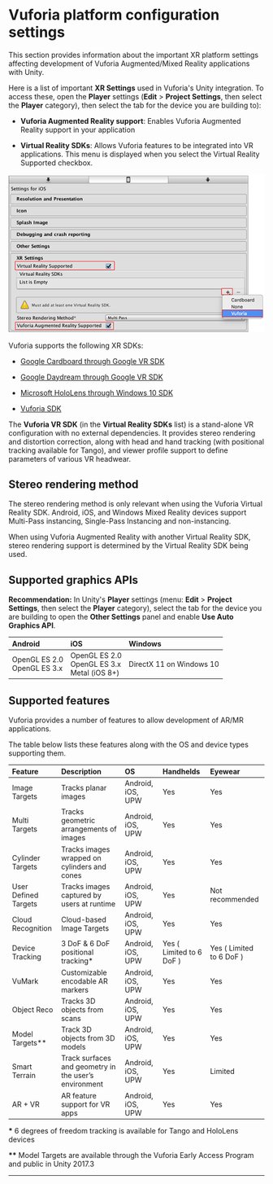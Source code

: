 # Vuforia platform configuration settings

This section provides information about the important XR platform settings affecting development of Vuforia Augmented/Mixed Reality applications with Unity.

Here is a list of important **XR Settings** used in Vuforia's Unity integration. To access these, open the **Player** settings (__Edit__ &gt; __Project Settings__, then select the __Player__ category), then select the tab for the device you are building to):

* __Vuforia Augmented Reality support__: Enables Vuforia Augmented Reality support in your application

* __Virtual Reality SDKs__: Allows Vuforia features to be integrated into VR applications. This menu is displayed when you select the Virtual Reality Supported checkbox.

![Vuforia Augmented Reality Support and Virtual Reality SDKs list in XR Settings](../uploads/Main/vuforia_ar_support.png)

Vuforia supports the following XR SDKs:

* [Google Cardboard through Google VR SDK](https://developers.google.com/vr/cardboard/overview)

* [Google Daydream through Google VR SDK](https://developers.google.com/vr/cardboard/overview)

* [Microsoft HoloLens through Windows 10 SDK](https://developer.microsoft.com/en-us/windows/mixed-reality/install_the_tools)

* [Vuforia SDK](https://library.vuforia.com/content/vuforia-library/en/articles/Best_Practices/Best-practices-for-hybrid-VRAR-experiences.html)

The __Vuforia VR SDK__ (in the __Virtual Reality SDKs__ list) is a stand-alone VR configuration with no external dependencies. It provides stereo rendering and distortion correction, along with head and hand tracking (with positional tracking available for Tango), and viewer profile support to define parameters of various VR headwear.

## Stereo rendering method

The stereo rendering method is only relevant when using the Vuforia Virtual Reality SDK. Android, iOS, and Windows Mixed Reality devices support Multi-Pass instancing, Single-Pass Instancing and non-instancing.

When using Vuforia Augmented Reality with another Virtual Reality SDK, stereo rendering support is determined by the Virtual Reality SDK being used.

## Supported graphics APIs

__Recommendation:__ In Unity's **Player** settings (menu: __Edit__ &gt; __Project Settings__, then select the __Player__ category), select the tab for the device you are building to open the __Other Settings__ panel and enable __Use Auto Graphics API__.


| __Android__| __iOS__ | __Windows__ |
|:---|:---|:---|
| OpenGL ES 2.0<br/>OpenGL ES 3.x| OpenGL ES 2.0<br/>OpenGL ES 3.x <br/>Metal (iOS 8+) | DirectX 11 on Windows 10 |

## Supported features

Vuforia provides a number of features to allow development of AR/MR applications.

The table below lists these features along with the OS and device types supporting them.

| **Feature**| **Description** | **OS** | **Handhelds** | **Eyewear** |
|:---|:---|:---|:---|:---|
| Image Targets| Tracks planar images | Android, iOS, UPW | Yes | Yes |
| Multi Targets| Tracks geometric arrangements of images | Android, iOS, UPW | Yes | Yes |
| Cylinder Targets| Tracks images wrapped on cylinders and cones | Android, iOS, UPW | Yes | Yes |
| User Defined Targets| Tracks images captured by users at runtime | Android, iOS, UPW | Yes | Not recommended |
| Cloud Recognition| Cloud-based Image Targets | Android, iOS, UPW | Yes | Yes |
| Device Tracking| 3 DoF & 6 DoF positional tracking*  | Android, iOS, UPW | Yes ( Limited to 6 DoF ) | Yes ( Limited to 6 DoF ) |
| VuMark| Customizable encodable AR markers | Android, iOS, UPW | Yes | Yes |
| Object Reco| Tracks 3D objects from scans | Android, iOS, UPW | Yes | Yes |
| Model Targets**| Track 3D objects from 3D models | Android, iOS, UPW | Yes | Yes |
| Smart Terrain| Track surfaces and geometry in the user’s environment | Android, iOS, UPW | Yes | Limited |
| AR + VR| AR feature support for VR apps | Android, iOS, UPW | Yes | Yes |

__*__ 6 degrees of freedom tracking is available for Tango and HoloLens devices

__**__ Model Targets are available through the Vuforia Early Access Program and public in Unity 2017.3

---
